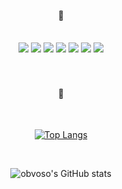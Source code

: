 <div align="center"> 
  
 <br/>
 <br/>
  
####  🤔
  
 <br/>

<img src="https://img.shields.io/badge/React-61DAFB?style=for-the-badge&logo=React&logoColor=white"/>
<img src="https://img.shields.io/badge/ReactNative-00bfff?style=for-the-badge&logo=React&logoColor=white"/>
<img src="https://img.shields.io/badge/next.js-000000?style=for-the-badge&logo=nextdotjs&logoColor=white"/>
<img src="https://img.shields.io/badge/typescript-3178C6?style=for-the-badge&logo=typescript&logoColor=white"/>
<img src="https://img.shields.io/badge/JavaScript-F7DF1E?style=for-the-badge&logo=JavaScript&logoColor=white">
<img src="https://img.shields.io/badge/C-A8B9CC?style=for-the-badge&logo=C&logoColor=white">
<img src="https://img.shields.io/badge/C++-00599C?style=for-the-badge&logo=cplusplus&logoColor=white">
 
<br/>
<br/>
<br/>

<!--

#### 👯 갇혔어요

<br/>

[![soo's 42 stats](https://badge42.vercel.app/api/v2/cll5g971o006508mm482907tm/stats?cursusId=21&coalitionId=87)](https://profile.intra.42.fr/users/soo)

-->

<!--
#### 🙌


## [songmin's portfolio 👩‍💻](https://coherent-drawer-3ad.notion.site/4663ca780df14f97af83f4216763146a?pvs=4)

<br/>
<br/>
-->

 
#### 🥺

<br>

[![Top Langs](https://github-readme-stats.vercel.app/api/top-langs/?username=obvoso&layout=compact&theme=tokyonight)](https://github.com/obvoso/github-readme-stats)

<br>

![obvoso's GitHub stats](https://github-readme-stats.vercel.app/api?username=obvoso&show_icons=true&theme=tokyonight)
</div>

